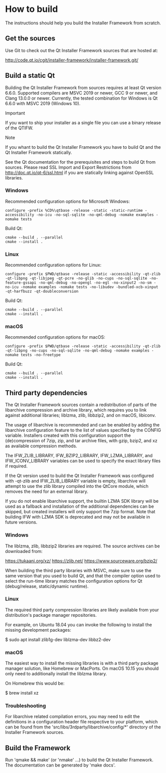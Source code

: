 How to build
=====================

The instructions should help you build the Installer Framework from scratch.


Get the sources
---------------------

Use Git to check out the Qt Installer Framework sources that are hosted at:

http://code.qt.io/cgit/installer-framework/installer-framework.git/


Build a static Qt
---------------------

Building the Qt Installer Framework from sources requires at least Qt version 6.6.0.
Supported compilers are MSVC 2019 or newer, GCC 9 or newer,
and Clang 13.0.0 or newer. Currently, the tested combination for Windows is Qt 6.6.0 with MSVC 2019 (Windows 10).

> [!Important]
> If you want to ship your installer as a single file you can use a binary release of the QTIFW.

> [!Note]
> If you whant to build the Qt Installer Framework you have to build Qt and the Qt Installer Framework statically.

See the Qt documentation for the prerequisites and steps to build Qt from sources.
Please read SSL Import and Export Restrictions from http://doc.qt.io/qt-6/ssl.html if
you are statically linking against OpenSSL libraries.

### Windows

Recommended configuration options for Microsoft Windows:

```shell
configure -prefix %CD%\qtbase -release -static -static-runtime -accessibility -no-icu -no-sql-sqlite -no-qml-debug -nomake examples -nomake tests
```

Build Qt:

```shell
cmake --build . --parallel
cmake --install .
```

### Linux

Recommended configuration options for Linux:

```shell
configure -prefix $PWD/qtbase -release -static -accessibility -qt-zlib -qt-libpng -qt-libjpeg -qt-pcre -no-glib -no-cups -no-sql-sqlite -no-feature-gssapi -no-qml-debug -no-opengl -no-egl -no-xinput2 -no-sm -no-icu -nomake examples -nomake tests -no-libudev -bundled-xcb-xinput -qt-harfbuzz -qt-doubleconversion
```

Build Qt:

```shell
cmake --build . --parallel
cmake --install .
```

### macOS

Recommended configuration options for macOS:

```shell
configure -prefix $PWD/qtbase -release -static -accessibility -qt-zlib -qt-libpng -no-cups -no-sql-sqlite -no-qml-debug -nomake examples -nomake tests -no-freetype
```

Build Qt:

```shell
cmake --build . --parallel
cmake --install .
```

Third party dependencies
------------------------

The Qt Installer Framework sources contain a redistribution of parts of the
libarchive compression and archive library, which requires you to link against
additional libraries; liblzma, zlib, libbzip2, and on macOS, libiconv.

The usage of libarchive is recommended and can be enabled by adding the libarchive
configuration feature to the list of values specified by the CONFIG variable. Installers
created with this configuration support the (de)compression of 7zip, zip, and tar archive
files, with gzip, bzip2, and xz as available compression methods.

The IFW_ZLIB_LIBRARY, IFW_BZIP2_LIBRARY, IFW_LZMA_LIBRARY, and IFW_ICONV_LIBRARY variables
can be used to specify the exact library files if required.

If the Qt version used to build the Qt Installer Framework was configured with -qt-zlib and
IFW_ZLIB_LIBRARY variable is empty, libarchive will attempt to use the zlib library compiled
into the QtCore module, which removes the need for an external library.

If you do not enable libarchive support, the builtin LZMA SDK library will be used as a
fallback and installation of the additional dependencies can be skipped, but created
installers will only support the 7zip format. Note that building IFW with LZMA SDK is
deprecated and may not be available in future versions.

### Windows

The liblzma, zlib, libbzip2 libraries are required. The source archives
can be downloaded from:

https://tukaani.org/xz/
https://zlib.net/
https://www.sourceware.org/bzip2/

When building the third party libraries with MSVC, make sure to use the
same version that you used to build Qt, and that the compiler option used
to select the run-time library matches the configuration options for Qt
(debug/release, static/dynamic runtime).

### Linux

The required third party compression libraries are likely available from
your distribution's package manager repositories.

For example, on Ubuntu 18.04 you can invoke the following to install the
missing development packages:

$ sudo apt install zlib1g-dev liblzma-dev libbz2-dev

### macOS

The easiest way to install the missing libraries is with a third party
package manager solution, like Homebrew or MacPorts. On macOS 10.15 you
should only need to additionally install the liblzma library.

On Homebrew this would be:

$ brew install xz

### Troubleshooting

For libarchive related compilation errors, you may need to edit the definitions in
a configuration header file respective to your platform, which can be found from the
'src/libs/3rdparty/libarchive/config/*' directory of the Installer Framework sources.


Build the Framework
---------------------

Run 'qmake && make' (or 'nmake' ...) to build the Qt Installer
Framework. The documentation can be generated by 'make docs'.
